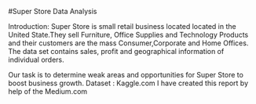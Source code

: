 #Super Store Data Analysis


Introduction: Super Store is small retail business located located in the United State.They sell Furniture, Office Supplies and Technology Products and their customers are the mass Consumer,Corporate  and  Home Offices. The data set contains sales, profit and geographical information of individual orders.

Our task is to determine weak areas and opportunities for Super Store to boost business growth.
Dataset : Kaggle.com
I have created this report by help of the Medium.com

